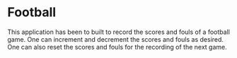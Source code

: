 # Football
This application has been to built to record the scores and fouls of a football game.
One can increment and decrement the scores and fouls as desired.
One can also reset the scores and fouls for the recording of the next game.
